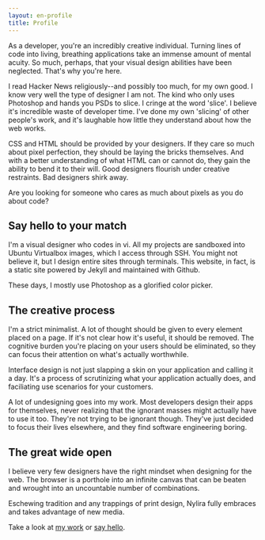 ```yaml
---
layout: en-profile
title: Profile
---
```


As a developer, you're an incredibly creative individual. Turning lines of code into living, breathing applications take an immense amount of mental acuity. So much, perhaps, that your visual design abilities have been neglected. That's why you're here.

I read Hacker News religiously--and possibly too much, for my own good. I know very well the type of designer I am not. The kind who only uses Photoshop and hands you PSDs to slice. I cringe at the word 'slice'. I believe it's incredible waste of developer time. I've done my own 'slicing' of other people's work, and it's laughable how little they understand about how the web works.

CSS and HTML should be provided by your designers. If they care so much about pixel perfection, they should be laying the bricks themselves. And with a better understanding of what HTML can or cannot do, they gain the ability to bend it to their will. Good designers flourish under creative restraints. Bad designers shirk away.

Are you looking for someone who cares as much about pixels as you do about code? 

## Say hello to your match

I'm a visual designer who codes in vi. All my projects are sandboxed into Ubuntu Virtualbox images, which I access through SSH. You might not believe it, but I design entire sites through terminals. This website, in fact, is a static site powered by Jekyll and maintained with Github.

These days, I mostly use Photoshop as a glorified color picker.

## The creative process

I'm a strict minimalist. A lot of thought should be given to every element placed on a page. If it's not clear how it's useful, it should be removed. The cognitive burden you're placing on your users should be eliminated, so they can focus their attention on what's actually worthwhile.

Interface design is not just slapping a skin on your application and calling it a day. It's a process of scrutinizing what your application actually does, and faciliating use scenarios for your customers.

A lot of undesigning goes into my work. Most developers design their apps for themselves, never realizing that the ignorant masses might actually have to use it too. They're not trying to be ignorant though. They've just decided to focus their lives elsewhere, and they find software engineering boring.

## The great wide open

I believe very few designers have the right mindset when designing for the web. The browser is a porthole into an infinite canvas that can be beaten and wrought into an uncountable number of combinations.

Eschewing tradition and any trappings of print design, Nylira fully embraces and takes advantage of new media.

Take a look at [my work](/en/projects) or [say hello](/en/contact).
